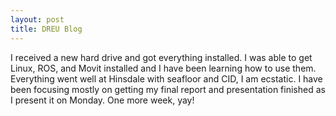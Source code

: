 ```yaml
---
layout: post
title: DREU Blog
---
```


I received a new hard drive and got everything installed. I was able to get Linux, ROS, and Movit installed and I have been learning how to use them. Everything went well at Hinsdale with seafloor and CID, I am ecstatic. I have been focusing mostly on getting my final report and presentation finished as I present it on Monday. One more week, yay!
